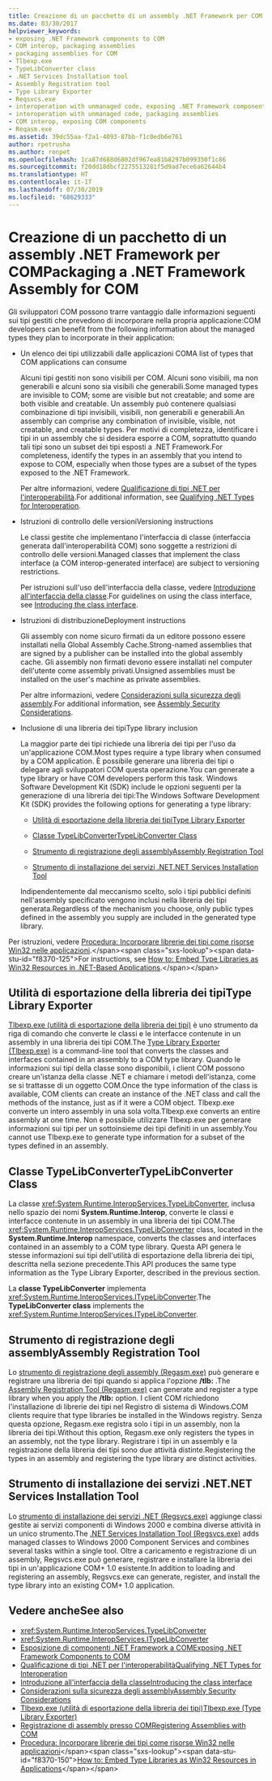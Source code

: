 ```yaml
---
title: Creazione di un pacchetto di un assembly .NET Framework per COM
ms.date: 03/30/2017
helpviewer_keywords:
- exposing .NET Framework components to COM
- COM interop, packaging assemblies
- packaging assemblies for COM
- Tlbexp.exe
- TypeLibConverter class
- .NET Services Installation tool
- Assembly Registration tool
- Type Library Exporter
- Reqsvcs.exe
- interoperation with unmanaged code, exposing .NET Framework components
- interoperation with unmanaged code, packaging assemblies
- COM interop, exposing COM components
- Reqasm.exe
ms.assetid: 39dc55aa-f2a1-4093-87bb-f1c0edb6e761
author: rpetrusha
ms.author: ronpet
ms.openlocfilehash: 1ca87d688d6802df967ea81b8297b099350f1c86
ms.sourcegitcommit: f20dd18dbcf2275513281f5d9ad7ece6a62644b4
ms.translationtype: HT
ms.contentlocale: it-IT
ms.lasthandoff: 07/30/2019
ms.locfileid: "68629333"
---
```

# <a name="packaging-a-net-framework-assembly-for-com"></a><span data-ttu-id="f8370-102">Creazione di un pacchetto di un assembly .NET Framework per COM</span><span class="sxs-lookup"><span data-stu-id="f8370-102">Packaging a .NET Framework Assembly for COM</span></span>

<span data-ttu-id="f8370-103">Gli sviluppatori COM possono trarre vantaggio dalle informazioni seguenti sui tipi gestiti che prevedono di incorporare nella propria applicazione:</span><span class="sxs-lookup"><span data-stu-id="f8370-103">COM developers can benefit from the following information about the managed types they plan to incorporate in their application:</span></span>

- <span data-ttu-id="f8370-104">Un elenco dei tipi utilizzabili dalle applicazioni COM</span><span class="sxs-lookup"><span data-stu-id="f8370-104">A list of types that COM applications can consume</span></span>

  <span data-ttu-id="f8370-105">Alcuni tipi gestiti non sono visibili per COM. Alcuni sono visibili, ma non generabili e alcuni sono sia visibili che generabili.</span><span class="sxs-lookup"><span data-stu-id="f8370-105">Some managed types are invisible to COM; some are visible but not creatable; and some are both visible and creatable.</span></span> <span data-ttu-id="f8370-106">Un assembly può contenere qualsiasi combinazione di tipi invisibili, visibili, non generabili e generabili.</span><span class="sxs-lookup"><span data-stu-id="f8370-106">An assembly can comprise any combination of invisible, visible, not creatable, and creatable types.</span></span> <span data-ttu-id="f8370-107">Per motivi di completezza, identificare i tipi in un assembly che si desidera esporre a COM, soprattutto quando tali tipi sono un subset dei tipi esposti a .NET Framework.</span><span class="sxs-lookup"><span data-stu-id="f8370-107">For completeness, identify the types in an assembly that you intend to expose to COM, especially when those types are a subset of the types exposed to the .NET Framework.</span></span>

  <span data-ttu-id="f8370-108">Per altre informazioni, vedere [Qualificazione di tipi .NET per l'interoperabilità](../../../docs/standard/native-interop/qualify-net-types-for-interoperation.md).</span><span class="sxs-lookup"><span data-stu-id="f8370-108">For additional information, see [Qualifying .NET Types for Interoperation](../../../docs/standard/native-interop/qualify-net-types-for-interoperation.md).</span></span>

- <span data-ttu-id="f8370-109">Istruzioni di controllo delle versioni</span><span class="sxs-lookup"><span data-stu-id="f8370-109">Versioning instructions</span></span>

  <span data-ttu-id="f8370-110">Le classi gestite che implementano l'interfaccia di classe (interfaccia generata dall'interoperabilità COM) sono soggette a restrizioni di controllo delle versioni.</span><span class="sxs-lookup"><span data-stu-id="f8370-110">Managed classes that implement the class interface (a COM interop-generated interface) are subject to versioning restrictions.</span></span>

  <span data-ttu-id="f8370-111">Per istruzioni sull'uso dell'interfaccia della classe, vedere [Introduzione all'interfaccia della classe](../../../docs/standard/native-interop/com-callable-wrapper.md#introducing-the-class-interface).</span><span class="sxs-lookup"><span data-stu-id="f8370-111">For guidelines on using the class interface, see [Introducing the class interface](../../../docs/standard/native-interop/com-callable-wrapper.md#introducing-the-class-interface).</span></span>

- <span data-ttu-id="f8370-112">Istruzioni di distribuzione</span><span class="sxs-lookup"><span data-stu-id="f8370-112">Deployment instructions</span></span>

  <span data-ttu-id="f8370-113">Gli assembly con nome sicuro firmati da un editore possono essere installati nella Global Assembly Cache.</span><span class="sxs-lookup"><span data-stu-id="f8370-113">Strong-named assemblies that are signed by a publisher can be installed into the global assembly cache.</span></span> <span data-ttu-id="f8370-114">Gli assembly non firmati devono essere installati nel computer dell'utente come assembly privati.</span><span class="sxs-lookup"><span data-stu-id="f8370-114">Unsigned assemblies must be installed on the user's machine as private assemblies.</span></span>

  <span data-ttu-id="f8370-115">Per altre informazioni, vedere [Considerazioni sulla sicurezza degli assembly](../app-domains/assembly-security-considerations.md).</span><span class="sxs-lookup"><span data-stu-id="f8370-115">For additional information, see [Assembly Security Considerations](../app-domains/assembly-security-considerations.md).</span></span>

- <span data-ttu-id="f8370-116">Inclusione di una libreria dei tipi</span><span class="sxs-lookup"><span data-stu-id="f8370-116">Type library inclusion</span></span>

  <span data-ttu-id="f8370-117">La maggior parte dei tipi richiede una libreria dei tipi per l'uso da un'applicazione COM.</span><span class="sxs-lookup"><span data-stu-id="f8370-117">Most types require a type library when consumed by a COM application.</span></span> <span data-ttu-id="f8370-118">È possibile generare una libreria dei tipi o delegare agli sviluppatori COM questa operazione.</span><span class="sxs-lookup"><span data-stu-id="f8370-118">You can generate a type library or have COM developers perform this task.</span></span> <span data-ttu-id="f8370-119">Windows Software Development Kit (SDK) include le opzioni seguenti per la generazione di una libreria dei tipi:</span><span class="sxs-lookup"><span data-stu-id="f8370-119">The Windows Software Development Kit (SDK) provides the following options for generating a type library:</span></span>

  - [<span data-ttu-id="f8370-120">Utilità di esportazione della libreria dei tipi</span><span class="sxs-lookup"><span data-stu-id="f8370-120">Type Library Exporter</span></span>](#cpconpackagingassemblyforcomanchor1)

  - [<span data-ttu-id="f8370-121">Classe TypeLibConverter</span><span class="sxs-lookup"><span data-stu-id="f8370-121">TypeLibConverter Class</span></span>](#cpconpackagingassemblyforcomanchor2)

  - [<span data-ttu-id="f8370-122">Strumento di registrazione degli assembly</span><span class="sxs-lookup"><span data-stu-id="f8370-122">Assembly Registration Tool</span></span>](#cpconpackagingassemblyforcomanchor3)

  - [<span data-ttu-id="f8370-123">Strumento di installazione dei servizi .NET</span><span class="sxs-lookup"><span data-stu-id="f8370-123">.NET Services Installation Tool</span></span>](#cpconpackagingassemblyforcomanchor4)

  <span data-ttu-id="f8370-124">Indipendentemente dal meccanismo scelto, solo i tipi pubblici definiti nell'assembly specificato vengono inclusi nella libreria dei tipi generata.</span><span class="sxs-lookup"><span data-stu-id="f8370-124">Regardless of the mechanism you choose, only public types defined in the assembly you supply are included in the generated type library.</span></span>

<span data-ttu-id="f8370-125">Per istruzioni, vedere [Procedura: Incorporare librerie dei tipi come risorse Win32 nelle applicazioni](https://docs.microsoft.com/previous-versions/dotnet/netframework-4.0/ww9a897z(v=vs.100)).</span><span class="sxs-lookup"><span data-stu-id="f8370-125">For instructions, see [How to: Embed Type Libraries as Win32 Resources in .NET-Based Applications](https://docs.microsoft.com/previous-versions/dotnet/netframework-4.0/ww9a897z(v=vs.100)).</span></span>

<a name="cpconpackagingassemblyforcomanchor1"></a>

## <a name="type-library-exporter"></a><span data-ttu-id="f8370-126">Utilità di esportazione della libreria dei tipi</span><span class="sxs-lookup"><span data-stu-id="f8370-126">Type Library Exporter</span></span>

<span data-ttu-id="f8370-127">[Tlbexp.exe (utilità di esportazione della libreria dei tipi)](../tools/tlbexp-exe-type-library-exporter.md) è uno strumento da riga di comando che converte le classi e le interfacce contenute in un assembly in una libreria dei tipi COM.</span><span class="sxs-lookup"><span data-stu-id="f8370-127">The [Type Library Exporter (Tlbexp.exe)](../tools/tlbexp-exe-type-library-exporter.md) is a command-line tool that converts the classes and interfaces contained in an assembly to a COM type library.</span></span> <span data-ttu-id="f8370-128">Quando le informazioni sui tipi della classe sono disponibili, i client COM possono creare un'istanza della classe .NET e chiamare i metodi dell'istanza, come se si trattasse di un oggetto COM.</span><span class="sxs-lookup"><span data-stu-id="f8370-128">Once the type information of the class is available, COM clients can create an instance of the .NET class and call the methods of the instance, just as if it were a COM object.</span></span> <span data-ttu-id="f8370-129">Tlbexp.exe converte un intero assembly in una sola volta.</span><span class="sxs-lookup"><span data-stu-id="f8370-129">Tlbexp.exe converts an entire assembly at one time.</span></span> <span data-ttu-id="f8370-130">Non è possibile utilizzare Tlbexp.exe per generare informazioni sui tipi per un sottoinsieme dei tipi definiti in un assembly.</span><span class="sxs-lookup"><span data-stu-id="f8370-130">You cannot use Tlbexp.exe to generate type information for a subset of the types defined in an assembly.</span></span>

<a name="cpconpackagingassemblyforcomanchor2"></a>

## <a name="typelibconverter-class"></a><span data-ttu-id="f8370-131">Classe TypeLibConverter</span><span class="sxs-lookup"><span data-stu-id="f8370-131">TypeLibConverter Class</span></span>

<span data-ttu-id="f8370-132">La classe <xref:System.Runtime.InteropServices.TypeLibConverter>, inclusa nello spazio dei nomi **System.Runtime.Interop**, converte le classi e interfacce contenute in un assembly in una libreria dei tipi COM.</span><span class="sxs-lookup"><span data-stu-id="f8370-132">The <xref:System.Runtime.InteropServices.TypeLibConverter> class, located in the **System.Runtime.Interop** namespace, converts the classes and interfaces contained in an assembly to a COM type library.</span></span> <span data-ttu-id="f8370-133">Questa API genera le stesse informazioni sui tipi dell'utilità di esportazione della libreria dei tipi, descritta nella sezione precedente.</span><span class="sxs-lookup"><span data-stu-id="f8370-133">This API produces the same type information as the Type Library Exporter, described in the previous section.</span></span>

<span data-ttu-id="f8370-134">La **classe TypeLibConverter** implementa <xref:System.Runtime.InteropServices.ITypeLibConverter>.</span><span class="sxs-lookup"><span data-stu-id="f8370-134">The **TypeLibConverter class** implements the <xref:System.Runtime.InteropServices.ITypeLibConverter>.</span></span>

<a name="cpconpackagingassemblyforcomanchor3"></a>

## <a name="assembly-registration-tool"></a><span data-ttu-id="f8370-135">Strumento di registrazione degli assembly</span><span class="sxs-lookup"><span data-stu-id="f8370-135">Assembly Registration Tool</span></span>

<span data-ttu-id="f8370-136">Lo [strumento di registrazione degli assembly (Regasm.exe)](../tools/regasm-exe-assembly-registration-tool.md) può generare e registrare una libreria dei tipi quando si applica l'opzione **/tlb:** .</span><span class="sxs-lookup"><span data-stu-id="f8370-136">The [Assembly Registration Tool (Regasm.exe)](../tools/regasm-exe-assembly-registration-tool.md) can generate and register a type library when you apply the **/tlb:** option.</span></span> <span data-ttu-id="f8370-137">I client COM richiedono l'installazione di librerie dei tipi nel Registro di sistema di Windows.</span><span class="sxs-lookup"><span data-stu-id="f8370-137">COM clients require that type libraries be installed in the Windows registry.</span></span> <span data-ttu-id="f8370-138">Senza questa opzione, Regasm.exe registra solo i tipi in un assembly, non la libreria dei tipi.</span><span class="sxs-lookup"><span data-stu-id="f8370-138">Without this option, Regasm.exe only registers the types in an assembly, not the type library.</span></span> <span data-ttu-id="f8370-139">Registrare i tipi in un assembly e la registrazione della libreria dei tipi sono due attività distinte.</span><span class="sxs-lookup"><span data-stu-id="f8370-139">Registering the types in an assembly and registering the type library are distinct activities.</span></span>

<a name="cpconpackagingassemblyforcomanchor4"></a>

## <a name="net-services-installation-tool"></a><span data-ttu-id="f8370-140">Strumento di installazione dei servizi .NET</span><span class="sxs-lookup"><span data-stu-id="f8370-140">.NET Services Installation Tool</span></span>

<span data-ttu-id="f8370-141">Lo [strumento di installazione dei servizi .NET (Regsvcs.exe)](../tools/regsvcs-exe-net-services-installation-tool.md) aggiunge classi gestite ai servizi componenti di Windows 2000 e combina diverse attività in un unico strumento.</span><span class="sxs-lookup"><span data-stu-id="f8370-141">The [.NET Services Installation Tool (Regsvcs.exe)](../tools/regsvcs-exe-net-services-installation-tool.md) adds managed classes to Windows 2000 Component Services and combines several tasks within a single tool.</span></span> <span data-ttu-id="f8370-142">Oltre a caricamento e registrazione di un assembly, Regsvcs.exe può generare, registrare e installare la libreria dei tipi in un'applicazione COM+ 1.0 esistente.</span><span class="sxs-lookup"><span data-stu-id="f8370-142">In addition to loading and registering an assembly, Regsvcs.exe can generate, register, and install the type library into an existing COM+ 1.0 application.</span></span>

## <a name="see-also"></a><span data-ttu-id="f8370-143">Vedere anche</span><span class="sxs-lookup"><span data-stu-id="f8370-143">See also</span></span>

- <xref:System.Runtime.InteropServices.TypeLibConverter>
- <xref:System.Runtime.InteropServices.ITypeLibConverter>
- [<span data-ttu-id="f8370-144">Esposizione di componenti .NET Framework a COM</span><span class="sxs-lookup"><span data-stu-id="f8370-144">Exposing .NET Framework Components to COM</span></span>](exposing-dotnet-components-to-com.md)
- [<span data-ttu-id="f8370-145">Qualificazione di tipi .NET per l'interoperabilità</span><span class="sxs-lookup"><span data-stu-id="f8370-145">Qualifying .NET Types for Interoperation</span></span>](../../../docs/standard/native-interop/qualify-net-types-for-interoperation.md)
- [<span data-ttu-id="f8370-146">Introduzione all'interfaccia della classe</span><span class="sxs-lookup"><span data-stu-id="f8370-146">Introducing the class interface</span></span>](../../../docs/standard/native-interop/com-callable-wrapper.md#introducing-the-class-interface)
- [<span data-ttu-id="f8370-147">Considerazioni sulla sicurezza degli assembly</span><span class="sxs-lookup"><span data-stu-id="f8370-147">Assembly Security Considerations</span></span>](../app-domains/assembly-security-considerations.md)
- [<span data-ttu-id="f8370-148">Tlbexp.exe (utilità di esportazione della libreria dei tipi)</span><span class="sxs-lookup"><span data-stu-id="f8370-148">Tlbexp.exe (Type Library Exporter)</span></span>](../tools/tlbexp-exe-type-library-exporter.md)
- [<span data-ttu-id="f8370-149">Registrazione di assembly presso COM</span><span class="sxs-lookup"><span data-stu-id="f8370-149">Registering Assemblies with COM</span></span>](registering-assemblies-with-com.md)
- <span data-ttu-id="f8370-150">[Procedura: Incorporare librerie dei tipi come risorse Win32 nelle applicazioni](https://docs.microsoft.com/previous-versions/dotnet/netframework-4.0/ww9a897z(v=vs.100))</span><span class="sxs-lookup"><span data-stu-id="f8370-150">[How to: Embed Type Libraries as Win32 Resources in Applications](https://docs.microsoft.com/previous-versions/dotnet/netframework-4.0/ww9a897z(v=vs.100))</span></span>
